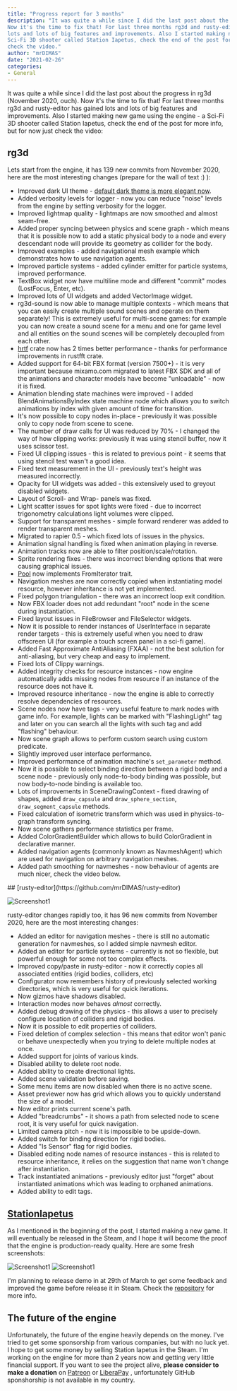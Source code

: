 ```yaml
---
title: "Progress report for 3 months"
description: "It was quite a while since I did the last post about the progress in rg3d (November 2020, ouch). 
Now it's the time to fix that! For last three months rg3d and rusty-editor has gained 
lots and lots of big features and improvements. Also I started making new game using the engine - a 
Sci-Fi 3D shooter called Station Iapetus, check the end of the post for more info, but for now just
check the video."
author: "mrDIMAS"
date: "2021-02-26"
categories: 
- General
---
```


It was quite a while since I did the last post about the progress in rg3d (November 2020, ouch). 
Now it's the time to fix that! For last three months rg3d and rusty-editor has gained 
lots and lots of big features and improvements. Also I started making new game using the engine - a 
Sci-Fi 3D shooter called Station Iapetus, check the end of the post for more info, but for now just
check the video:

<YtVideo url="https://www.youtube.com/embed/tENty9W1_NA" />

## rg3d

Lets start from the engine, it has 139 new commits from November 2020, here are the most interesting
changes (prepare for the wall of text :) ):

- Improved dark UI theme - [default dark theme is more elegant now](https://raw.githubusercontent.com/mrDIMAS/rusty-editor/master/screenshots/latest.png).
- Added verbosity levels for logger - now you can reduce "noise" levels from the engine by setting
verbosity for the logger.
- Improved lightmap quality - lightmaps are now smoothed and almost seam-free.
- Added proper syncing between physics and scene graph - which means that it is possible now to
add a static physical body to a node and every descendant node will provide its geometry as collider
for the body.
- Improved examples - added navigational mesh example which demonstrates how to use 
navigation agents.
- Improved particle systems - added cylinder emitter for particle systems, improved performance.
- TextBox widget now have multiline mode and different "commit" modes (LostFocus, Enter, etc).
- Improved lots of UI widgets and added VectorImage widget.
- rg3d-sound is now able to manage multiple contexts - which means that you can easily create multiple
sound scenes and operate on them separately! This is extremely useful for multi-scene games: for example
you can now create a sound scene for a menu and one for game level and all entities on the sound scenes
will be completely decoupled from each other.
- [hrtf](https://github.com/mrDIMAS/hrtf) crate now has 2 times better performance - thanks for
performance improvements in rustfft crate.
- Added support for 64-bit FBX format (version 7500+) - it is very important because mixamo.com migrated
to latest FBX SDK and all of the animations and character models have become "unloadable" - now it is fixed.
- Animation blending state machines were improved - I added BlendAnimationsByIndex state machine node which
allows you to switch animations by index with given amount of time for transition.
- It's now possible to copy nodes in-place - previously it was possible only to copy node from scene
to scene.
- The number of draw calls for UI was reduced by 70% - I changed the way of how clipping works: previously
it was using stencil buffer, now it uses scissor test.
- Fixed UI clipping issues - this is related to previous point - it seems that using stencil test wasn't a
good idea.
- Fixed text measurement in the UI - previously text's height was measured incorrectly.
- Opacity for UI widgets was added - this extensively used to greyout disabled widgets.
- Layout of Scroll- and Wrap- panels was fixed.
- Light scatter issues for spot lights were fixed - due to incorrect trigonometry calculations light
volumes were clipped.
- Support for transparent meshes - simple forward renderer was added to render transparent meshes.
- Migrated to rapier 0.5 - which fixed lots of issues in the physics.
- Animation signal handling is fixed when animation playing in reverse.
- Animation tracks now are able to filter position/scale/rotation.
- Sprite rendering fixes - there was incorrect blending options that were causing graphical issues.
- [Pool](https://github.com/FyroxEngine/Fyrox/blob/master/rg3d-core/src/pool.rs) now implements FromIterator 
trait.
- Navigation meshes are now correctly copied when instantiating model resource, however inheritance is
not yet implemented.
- Fixed polygon triangulation - there was an incorrect loop exit condition.
- Now FBX loader does not add redundant "root" node in the scene during instantiation.
- Fixed layout issues in FileBrowser and FileSelector widgets.
- Now it is possible to render instances of UserInterface in separate render targets - this is extremely
useful when you need to draw offscreen UI (for example a touch screen panel in a sci-fi game).
- Added Fast Approximate AntiAliasing (FXAA) - not the best solution for anti-aliasing, but very cheap
and easy to implement.
- Fixed lots of Clippy warnings.
- Added integrity checks for resource instances - now engine automatically adds missing nodes from resource
if an instance of the resource does not have it.
- Improved resource inheritance - now the engine is able to correctly resolve dependencies of resources.
- Scene nodes now have tags - very useful feature to mark nodes with game info. For example, lights can be
marked with "FlashingLight" tag and later on you can search all the lights with such tag and add "flashing" 
behaviour.
- Now scene graph allows to perform custom search using custom predicate.
- Slightly improved user interface performance.
- Improved performance of animation machine's `set_parameter` method.
- Now it is possible to select binding direction between a rigid body and a scene node - previously only
node-to-body binding was possible, but now body-to-node binding is available too.
- Lots of improvements in SceneDrawingContext - fixed drawing of shapes, added `draw_capsule` and 
`draw_sphere_section`, `draw_segment_capsule` methods.
- Fixed calculation of isometric transform which was used in physics-to-graph transform syncing.
- Now scene gathers performance statistics per frame.
- Added ColorGradientBuilder which allows to build ColorGradient in declarative manner.
- Added navigation agents (commonly known as NavmeshAgent) which are used for navigation on arbitrary
navigation meshes. 
- Added path smoothing for navmeshes - now behaviour of agents are much nicer, check the video below.

<YtVideo url="https://www.youtube.com/embed/tqFdQ5OPB1I" />
## [rusty-editor](https://github.com/mrDIMAS/rusty-editor)

![Screenshot1](/assets/rusty_editor_27_02_21_00.jpg)

rusty-editor changes rapidly too, it has 96 new commits from November 2020, here are the most interesting
changes:

- Added an editor for navigation meshes - there is still no automatic generation for navmeshes, so I added
simple navmesh editor.
- Added an editor for particle systems - currently is not so flexible, but powerful enough for some
not too complex effects.
- Improved copy/paste in rusty-editor - now it correctly copies all associated entities (rigid bodies,
colliders, etc)
- Configurator now remembers history of previously selected working directories, which is very useful for 
quick iterations.
- Now gizmos have shadows disabled.
- Interaction modes now behaves _almost_ correctly.
- Added debug drawing of the physics - this allows a user to precisely configure location of colliders and rigid 
bodies.
- Now it is possible to edit properties of colliders.
- Fixed deletion of complex selection - this means that editor won't panic or behave unexpectedly when you
trying to delete multiple nodes at once.
- Added support for joints of various kinds.
- Disabled ability to delete root node.
- Added ability to create directional lights.
- Added scene validation before saving.
- Some menu items are now disabled when there is no active scene.
- Asset previewer now has grid which allows you to quickly understand the size of a model.
- Now editor prints current scene's path.
- Added "breadcrumbs" - it shows a path from selected node to scene root, it is very useful for quick navigation.
- Limited camera pitch - now it is impossible to be upside-down.
- Added switch for binding direction for rigid bodies.
- Added "Is Sensor" flag for rigid bodies.
- Disabled editing node names of resource instances - this is related to resource inheritance, it relies on the 
suggestion that name won't change after instantiation.
- Track instantiated animations - previously editor just "forget" about instantiated animations which was leading
to orphaned animations.
- Added ability to edit tags.

## [StationIapetus](https://github.com/mrDIMAS/StationIapetus)

As I mentioned in the beginning of the post, I started making a new game. It will eventually be released in the Steam,
and I hope it will become the proof that the engine is production-ready quality. Here are some fresh screenshots:

![Screenshot1](/assets/station_iapetus_27_02_21_00.jpg)
![Screenshot1](/assets/station_iapetus_27_02_21_01.jpg)

I'm planning to release demo in at 29th of March to get some feedback and improved the game before release it in
Steam. Check the [repository](https://github.com/mrDIMAS/StationIapetus) for more info.

## The future of the engine

Unfortunately, the future of the engine heavily depends on the money. I've tried to get some sponsorship from various
companies, but with no luck yet. I hope to get some money by selling Station Iapetus in the Steam. I'm working on 
the engine for more than 2 years now and getting very little financial support. If you want to see the project alive,
**please consider to make a donation** on [Patreon](https://patreon.com/mrdimas) or
[LiberaPay](https://liberapay.com/mrDIMAS) , unfortunately GitHub sponshorship is not available in my country.
